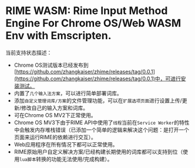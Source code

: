 <meta charset="UTF-8">

RIME WASM: Rime Input Method Engine For Chrome OS/Web WASM Env with Emscripten.
===

当前支持状态描述：
  - Chrome OS测试版本已经发布到[https://github.com/zhangkaiser/zhime/releases/tag/0.0.1](https://github.com/zhangkaiser/zhime/releases/tag/0.0.1)中，可进行安装测试。
  - 内置了`几个输入法方案`，可以进行简单部署词库。
  - 添加`自定义管理词库/方案`的文件管理功能，可以在`扩展选项页面`进行设置上传/更新/修改自己的输入方案和词库。
  - 可在Chrome OS MV2下正常使用。
  - Chrome OS MV3下由于RIME API中使用了`线程`当前在`Service Worker`的特性中会触发内存堆栈错误（已添加一个简单的逻辑来解决这个问题：是打开一个页面来运行RIME的依赖进行交互）。
  - Web应用程序在所有情况下都可以正常使用。
  - RIME原始用户自定义解决方案/已经构建长期使用的词库都可以支持到位（使用`lua脚本`转换的功能无法使用/完成构建）。